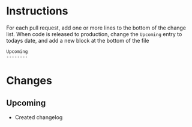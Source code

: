 Instructions
============
For each pull request, add one or more lines to the bottom of the change list. When
code is released to production, change the `Upcoming` entry to todays date, and add
a new block at the bottom of the file

    Upcoming
    --------


Changes
=======

Upcoming
--------
* Created changelog
